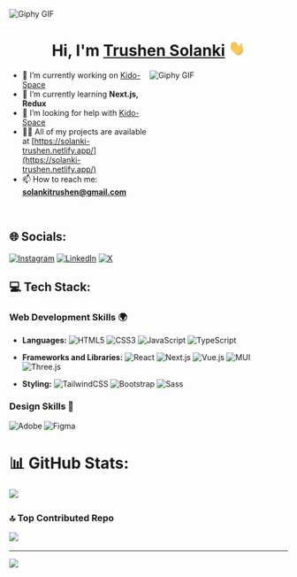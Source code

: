 <img src="https://media.giphy.com/media/L8K62iTDkzGX6/giphy.gif" width="100%" alt="Giphy GIF" style="max-width: 100%; height: 250px;" />
<h1 align="center">Hi, I'm <a href="https://www.linkedin.com/in/solanki-trushen-874349248" target="_blank">Trushen Solanki</a> 
   <img src="https://github.com/ABSphreak/ABSphreak/blob/master/gifs/Hi.gif" width="30px"></h1>

<img align="right" src="https://media.giphy.com/media/0lGd2OXXHe4tFhb7Wh/giphy.gif" width="250" height="200" alt="Giphy GIF" style="display: block;"/>

- 🔭 I’m currently working on [Kido-Space](https://github.com/solankitrushen/Kido-Space.git)
- 🌱 I’m currently learning **Next.js, Redux**
- 🤝 I’m looking for help with [Kido-Space](https://github.com/solankitrushen/Kido-Space.git)
- 👨‍💻 All of my projects are available at [https://solanki-trushen.netlify.app/](https://solanki-trushen.netlify.app/)
- 📫 How to reach me: **solankitrushen@gmail.com**

<br>

## 🌐 Socials:
[![Instagram](https://img.shields.io/badge/Instagram-%23E4405F.svg?logo=Instagram&logoColor=white)](https://instagram.com/solankitrushen)
[![LinkedIn](https://img.shields.io/badge/LinkedIn-%230077B5.svg?logo=linkedin&logoColor=white)](https://linkedin.com/in/solanki-trushen-874349248)
[![X](https://img.shields.io/badge/X-black.svg?logo=X&logoColor=white)](https://x.com/trushen15)

## 💻 Tech Stack:
### Web Development Skills 🌍
- **Languages:**
  ![HTML5](https://img.shields.io/badge/html5-%23E34F26.svg?style=for-the-badge&logo=html5&logoColor=white)
  ![CSS3](https://img.shields.io/badge/css3-%231572B6.svg?style=for-the-badge&logo=css3&logoColor=white)
  ![JavaScript](https://img.shields.io/badge/javascript-%23323330.svg?style=for-the-badge&logo=javascript&logoColor=%23F7DF1E)
  ![TypeScript](https://img.shields.io/badge/typescript-%23007ACC.svg?style=for-the-badge&logo=typescript&logoColor=white)

- **Frameworks and Libraries:**
  ![React](https://img.shields.io/badge/react-%2320232a.svg?style=for-the-badge&logo=react&logoColor=%2361DAFB)
  ![Next.js](https://img.shields.io/badge/Next-black?style=for-the-badge&logo=next.js&logoColor=white)
  ![Vue.js](https://img.shields.io/badge/vuejs-%234FC08D.svg?style=for-the-badge&logo=vue.js&logoColor=white)
  ![MUI](https://img.shields.io/badge/MUI-%230081CB.svg?style=for-the-badge&logo=mui&logoColor=white)
  ![Three.js](https://img.shields.io/badge/threejs-black?style=for-the-badge&logo=three.js&logoColor=white)


- **Styling:**
  ![TailwindCSS](https://img.shields.io/badge/tailwindcss-%2338B2AC.svg?style=for-the-badge&logo=tailwind-css&logoColor=white)
  ![Bootstrap](https://img.shields.io/badge/bootstrap-%237952B3.svg?style=for-the-badge&logo=bootstrap&logoColor=white)
  ![Sass](https://img.shields.io/badge/Sass-%23CC6699.svg?style=for-the-badge&logo=sass&logoColor=white)

### Design Skills 🎨
![Adobe](https://img.shields.io/badge/adobe-%23FF0000.svg?style=for-the-badge&logo=adobe&logoColor=white)
![Figma](https://img.shields.io/badge/figma-%23F24E1E.svg?style=for-the-badge&logo=figma&logoColor=white)

# 📊 GitHub Stats:
![](https://github-readme-streak-stats.herokuapp.com/?user=solankitrushen&theme=dark&hide_border=false)<br/>



### 🔝 Top Contributed Repo
![](https://github-contributor-stats.vercel.app/api?username=solankitrushen&limit=5&theme=dark&combine_all_yearly_contributions=true)

---
[![](https://visitcount.itsvg.in/api?id=solankitrushen&icon=0&color=0)](https://visitcount.itsvg.in)

